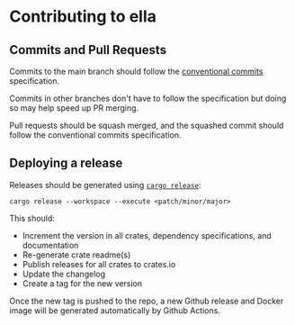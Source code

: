 # Contributing to ella

## Commits and Pull Requests

Commits to the main branch should follow the [conventional commits](www.conventionalcommits.org) specification.

Commits in other branches don't have to follow the specification but doing so may help speed up PR merging.

Pull requests should be squash merged, and the squashed commit should follow the conventional commits specification.

## Deploying a release

Releases should be generated using [`cargo release`](https://github.com/crate-ci/cargo-release):

```shell
cargo release --workspace --execute <patch/minor/major>
```

This should:

- Increment the version in all crates, dependency specifications, and documentation
- Re-generate crate readme(s)
- Publish releases for all crates to crates.io
- Update the changelog
- Create a tag for the new version

Once the new tag is pushed to the repo, a new Github release and Docker image will be generated automatically by Github Actions.
